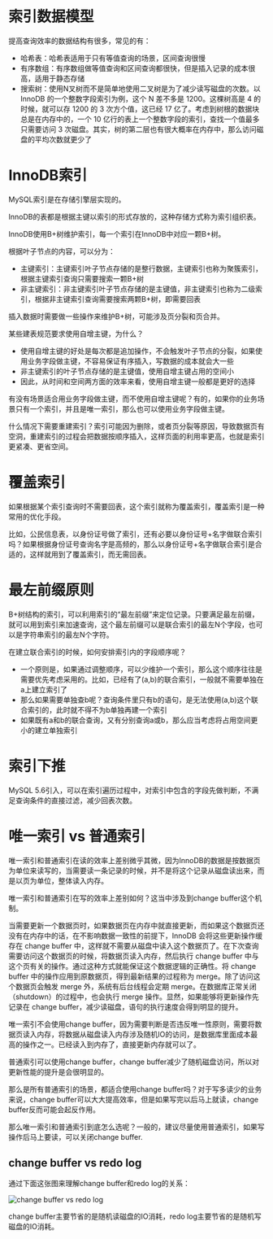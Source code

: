 # 索引数据模型
提高查询效率的数据结构有很多，常见的有：
- 哈希表：哈希表适用于只有等值查询的场景，区间查询很慢
- 有序数组：有序数组做等值查询和区间查询都很快，但是插入记录的成本很高，适用于静态存储
- 搜索树：使用N叉树而不是简单地使用二叉树是为了减少读写磁盘的次数。以 InnoDB 的一个整数字段索引为例，这个 N 差不多是 1200。这棵树高是 4 的时候，就可以存 1200 的 3 次方个值，这已经 17 亿了。考虑到树根的数据块总是在内存中的，一个 10 亿行的表上一个整数字段的索引，查找一个值最多只需要访问 3 次磁盘。其实，树的第二层也有很大概率在内存中，那么访问磁盘的平均次数就更少了

# InnoDB索引
MySQL索引是在存储引擎层实现的。

InnoDB的表都是根据主键以索引的形式存放的，这种存储方式称为索引组织表。

InnoDB使用B+树维护索引，每一个索引在InnoDB中对应一颗B+树。

根据叶子节点的内容，可以分为：
- 主键索引：主键索引叶子节点存储的是整行数据，主键索引也称为聚簇索引，根据主键索引查询只需要搜索一颗B+树
- 非主键索引：非主键索引叶子节点存储的是主键值，非主键索引也称为二级索引，根据非主键索引查询需要搜索两颗B+树，即需要回表

插入数据时需要做一些操作来维护B+树，可能涉及页分裂和页合并。

某些建表规范要求使用自增主键，为什么？
- 使用自增主键的好处是每次都是追加操作，不会触发叶子节点的分裂，如果使用业务字段做主键，不容易保证有序插入，写数据的成本就会大一些
- 非主键索引的叶子节点存储的是主键值，使用自增主键占用的空间小
- 因此，从时间和空间两方面的效率来看，使用自增主键一般都是更好的选择

有没有场景适合用业务字段做主键，而不使用自增主键呢？有的，如果你的业务场景只有一个索引，并且是唯一索引，那么也可以使用业务字段做主键。

什么情况下需要重建索引？索引可能因为删除，或者页分裂等原因，导致数据页有空洞，重建索引的过程会把数据按顺序插入，这样页面的利用率更高，也就是索引更紧凑、更省空间。

# 覆盖索引
如果根据某个索引查询时不需要回表，这个索引就称为覆盖索引，覆盖索引是一种常用的优化手段。

比如，公民信息表，以身份证号做了索引，还有必要以身份证号+名字做联合索引吗？如果根据身份证号查询名字是高频的，那么以身份证号+名字做联合索引是合适的，这样就用到了覆盖索引，而无需回表。

# 最左前缀原则
B+树结构的索引，可以利用索引的“最左前缀”来定位记录。只要满足最左前缀，就可以用到索引来加速查询，这个最左前缀可以是联合索引的最左N个字段，也可以是字符串索引的最左N个字符。

在建立联合索引的时候，如何安排索引内的字段顺序呢？
- 一个原则是，如果通过调整顺序，可以少维护一个索引，那么这个顺序往往是需要优先考虑采用的。比如，已经有了(a,b)的联合索引，一般就不需要单独在a上建立索引了
- 那么如果需要单独查b呢？查询条件里只有b的语句，是无法使用(a,b)这个联合索引的，此时就不得不为b单独再建一个索引
- 如果既有a和b的联合查询，又有分别查询a或b，那么应当考虑将占用空间更小的建立单独索引

# 索引下推
MySQL 5.6引入，可以在索引遍历过程中，对索引中包含的字段先做判断，不满足查询条件的直接过滤，减少回表次数。

# 唯一索引 vs 普通索引
唯一索引和普通索引在读的效率上差别微乎其微，因为InnoDB的数据是按数据页为单位来读写的，当需要读一条记录的时候，并不是将这个记录从磁盘读出来，而是以页为单位，整体读入内存。

唯一索引和普通索引在写的效率上差别如何？这当中涉及到change buffer这个机制。

当需要更新一个数据页时，如果数据页在内存中就直接更新，而如果这个数据页还没有在内存中的话，在不影响数据一致性的前提下，InnoDB 会将这些更新操作缓存在 change buffer 中，这样就不需要从磁盘中读入这个数据页了。在下次查询需要访问这个数据页的时候，将数据页读入内存，然后执行 change buffer 中与这个页有关的操作。通过这种方式就能保证这个数据逻辑的正确性。将 change buffer 中的操作应用到原数据页，得到最新结果的过程称为 merge。除了访问这个数据页会触发 merge 外，系统有后台线程会定期 merge。在数据库正常关闭（shutdown）的过程中，也会执行 merge 操作。显然，如果能够将更新操作先记录在 change buffer，减少读磁盘，语句的执行速度会得到明显的提升。

唯一索引不会使用change buffer，因为需要判断是否违反唯一性原则，需要将数据页读入内存，将数据从磁盘读入内存涉及随机IO的访问，是数据库里面成本最高的操作之一。已经读入到内存了，直接更新内存就可以了。

普通索引可以使用change buffer，change buffer减少了随机磁盘访问，所以对更新性能的提升是会很明显的。

那么是所有普通索引的场景，都适合使用change buffer吗？对于写多读少的业务来说，change buffer可以大大提高效率，但是如果写完以后马上就读，change buffer反而可能会起反作用。

那么唯一索引和普通索引到底怎么选呢？一般的，建议尽量使用普通索引，如果写操作后马上要读，可以关闭change buffer.

## change buffer vs redo log
通过下面这张图来理解change buffer和redo log的关系：

![change buffer vs redo log](https://static001.geekbang.org/resource/image/98/a3/980a2b786f0ea7adabef2e64fb4c4ca3.png)

change buffer主要节省的是随机读磁盘的IO消耗，redo log主要节省的是随机写磁盘的IO消耗。